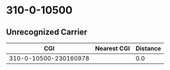 # 310-0-10500
## Unrecognized Carrier


| CGI | Nearest CGI | Distance |
|-----|-------------|----------|
| 310-0-10500-230160978 |  | 0.0 |
